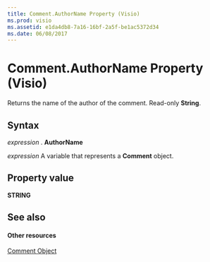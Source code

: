 ```yaml
---
title: Comment.AuthorName Property (Visio)
ms.prod: visio
ms.assetid: e1da4db8-7a16-16bf-2a5f-be1ac5372d34
ms.date: 06/08/2017
---
```



# Comment.AuthorName Property (Visio)

Returns the name of the author of the comment. Read-only  **String**.


## Syntax

 _expression_ . **AuthorName**

 _expression_ A variable that represents a **Comment** object.


## Property value

 **STRING**


## See also


#### Other resources


[Comment Object](Visio.comment.md)

